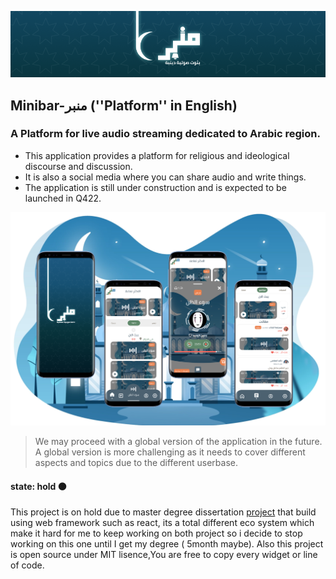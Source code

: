 ![Minbar](https://github.com/Danzo7/minbar/blob/master/docs/assets/wide-cover.png?raw=true)

## Minibar-منبر (''Platform'' in English)

### A Platform for live audio streaming dedicated to Arabic region. 
- This application provides a platform for religious and ideological discourse and discussion. 
- It is also a social media where you can share audio and write things.
- The application is still under construction and is expected to be launched in Q422.


![UI](https://github.com/Danzo7/minbar/blob/master/docs/assets/minbar.png?raw=true)



>We may proceed with a global version of the application in the future.
>A global version is more challenging as it needs to cover different aspects and topics due to the different userbase.



####  state: hold 🟠
This project is on hold due to master degree dissertation [project](https://github.com/Danzo7/doctorIO) that build using web framework such as react, its a total different eco system which make it hard for me to keep working on both project so i decide to stop working on this one until I get my degree ( 5month maybe).
Also this project is open source under MIT lisence,You are free to copy every widget or line of code.
